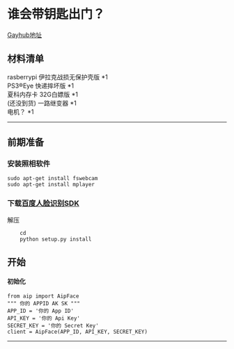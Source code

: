 # 谁会带钥匙出门？ 
[Gayhub地址][1]

材料清单
----


rasberrypi 伊拉克战损无保护壳版 *1<br>
PS3®Eye 快递摔坏版 *1<br>
夏科内存卡 32G白嫖版 *1<br>
(还没到货) 一路继变器 *1<br>
电机？ *1<br>

----------

## 前期准备

### 安装照相软件
```
sudo apt-get install fswebcam
sudo apt-get install mplayer
```
### 下载[百度人脸识别SDK][2]
解压
```
    cd
    python setup.py install
```
## 开始
#### 初始化
```
from aip import AipFace
""" 你的 APPID AK SK """
APP_ID = '你的 App ID'
API_KEY = '你的 Api Key'
SECRET_KEY = '你的 Secret Key'
client = AipFace(APP_ID, API_KEY, SECRET_KEY)
```
----------


  [1]: https://github.com/ridesun/openthefxxkdoor
  [2]: http://ai.baidu.com/ai-doc/FACE/ek37c1qiz
